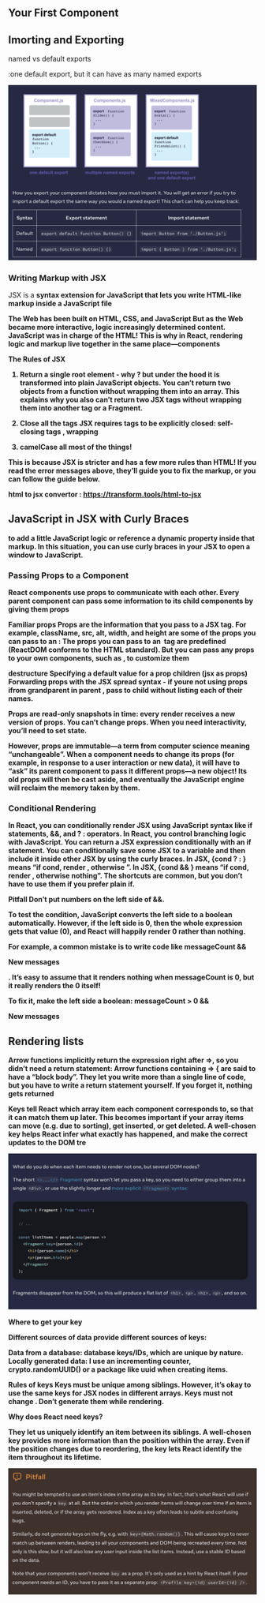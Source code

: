 <h2>Your First Component </h2>



<h2>Imorting and Exporting </h2>

named vs default exports

:one default export, but it can have as many named exports

![Alt text](image.png)


<h3>Writing Markup with JSX</h3>

JSX is a <b>syntax extension<b> for JavaScript that lets you write HTML-like markup inside a JavaScript file

The Web has been built on HTML, CSS, and JavaScript
But as the Web became more interactive, logic increasingly determined content. 
JavaScript was in charge of the HTML! This is why in React, rendering logic and markup live together in the same place—components

The Rules of JSX 
1. Return a single root element  - why ? but under the hood it is transformed into plain JavaScript objects. You can’t return two objects from a function without wrapping them into an array. This explains why you also can’t return two JSX tags without wrapping them into another tag or a Fragment.

2. Close all the tags 
JSX requires tags to be explicitly closed: self-closing tags , wrapping 

3. camelCase all most of the things! 

This is because JSX is stricter and has a few more rules than HTML! If you read the error messages above, they’ll guide you to fix the markup, or you can follow the guide below.

html to jsx convertor : https://transform.tools/html-to-jsx


<h2>JavaScript in JSX with Curly Braces</h2>



to add a little JavaScript logic or reference a dynamic property inside that markup. In this situation, you can use curly braces in your JSX to open a window to JavaScript.



<h3>Passing Props to a Component</h3>
React components use props to communicate with each other. Every parent component can pass some information to its child components by giving them props


Familiar props 
Props are the information that you pass to a JSX tag. For example, className, src, alt, width, and height are some of the props you can pass to an <img>:
The props you can pass to an <img> tag are predefined (ReactDOM conforms to the HTML standard). 
But you can pass any props to your own components, such as <Avatar>, to customize them






destructure 
Specifying a default value for a prop 
children (jsx as props)
Forwarding props with the JSX spread syntax  - if youre not using props ifrom grandparent in  parent , pass to child without  listing each of their names.


<!-- function Profile(props) {
  return (
    <div className="card">
      <Avatar {...props} />
    </div>
  );
} -->



Props are read-only snapshots in time: every render receives a new version of props.
You can’t change props. When you need interactivity, you’ll need to set state.

However, props are immutable—a term from computer science meaning “unchangeable”. When a component needs to change its props (for example, in response to a user interaction or new data), it will have to “ask” its parent component to pass it different props—a new object! Its old props will then be cast aside, and eventually the JavaScript engine will reclaim the memory taken by them.




<h3>Conditional Rendering </h3>


In React, you can conditionally render JSX using JavaScript syntax like if statements, &&, and ? : operators.
In React, you control branching logic with JavaScript.
You can return a JSX expression conditionally with an if statement.
You can conditionally save some JSX to a variable and then include it inside other JSX by using the curly braces.
In JSX, {cond ? <A /> : <B />} means “if cond, render <A />, otherwise <B />”.
In JSX, {cond && <A />} means “if cond, render <A />, otherwise nothing”.
The shortcuts are common, but you don’t have to use them if you prefer plain if.



Pitfall
Don’t put numbers on the left side of &&.

To test the condition, JavaScript converts the left side to a boolean automatically. However, if the left side is 0, then the whole expression gets that value (0), and React will happily render 0 rather than nothing.

For example, a common mistake is to write code like messageCount && <p>New messages</p>. It’s easy to assume that it renders nothing when messageCount is 0, but it really renders the 0 itself!

To fix it, make the left side a boolean: messageCount > 0 && <p>New messages</p>


<h2>Rendering lists </h2>

Arrow functions implicitly return the expression right after =>, so you didn’t need a return statement:
Arrow functions containing => { are said to have a “block body”. They let you write more than a single line of code, but you have to write a return statement yourself. If you forget it, nothing gets returned

Keys tell React which array item each component corresponds to, so that it can match them up later. 
This becomes important if your array items can move (e.g. due to sorting), get inserted, or get deleted. A well-chosen key helps React infer what exactly has happened, and make the correct updates to the DOM tre

![Alt text](image-1.png)


 Where to get your key 

Different sources of data provide different sources of keys:

Data from a database: database keys/IDs, which are unique by nature.
Locally generated data: I use an incrementing counter, crypto.randomUUID() or a package like uuid when creating items.

Rules of keys 
Keys must be unique among siblings. However, it’s okay to use the same keys for JSX nodes in different arrays.
Keys must not change . Don’t generate them while rendering.

Why does React need keys? 


They let us uniquely identify an item between its siblings. A well-chosen key provides more information than the position within the array. Even if the position changes due to reordering, the key lets React identify the item throughout its lifetime.

![Alt text](image-2.png)